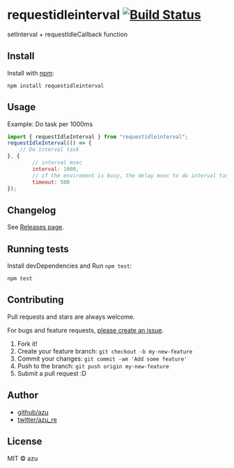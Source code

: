 # requestidleinterval [![Build Status](https://travis-ci.org/azu/requestidleinterval.svg?branch=master)](https://travis-ci.org/azu/requestidleinterval)

setInterval + requestIdleCallback function

## Install

Install with [npm](https://www.npmjs.com/):

    npm install requestidleinterval

## Usage

Example: Do task per 1000ms

```js
import { requestIdleInterval } from "requestidleinterval";
requestIdleInterval(() => {
    // Do interval task
}, {
        // interval msec
        interval: 1000,
        // if the enviroment is busy, the delay msec to do interval task
        timeout: 500
});
```

## Changelog

See [Releases page](https://github.com/azu/requestidleinterval/releases).

## Running tests

Install devDependencies and Run `npm test`:

    npm test

## Contributing

Pull requests and stars are always welcome.

For bugs and feature requests, [please create an issue](https://github.com/azu/requestidleinterval/issues).

1. Fork it!
2. Create your feature branch: `git checkout -b my-new-feature`
3. Commit your changes: `git commit -am 'Add some feature'`
4. Push to the branch: `git push origin my-new-feature`
5. Submit a pull request :D

## Author

- [github/azu](https://github.com/azu)
- [twitter/azu_re](https://twitter.com/azu_re)

## License

MIT © azu

